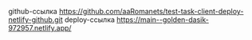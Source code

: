 github-ссылка https://github.com/aaRomanets/test-task-client-deploy-netlify-github.git
deploy-ссылка https://main--golden-dasik-972957.netlify.app/